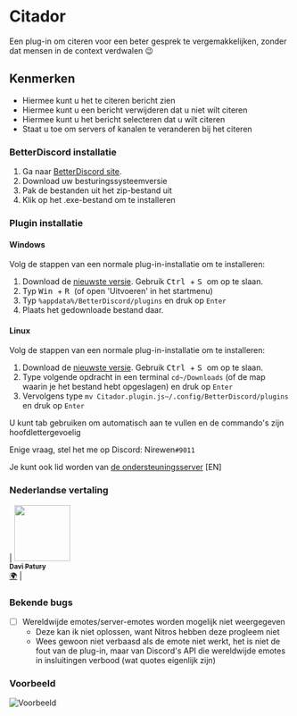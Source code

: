 # Citador
Een plug-in om citeren voor een beter gesprek te vergemakkelijken, zonder dat mensen in de context verdwalen :wink:

## Kenmerken
- Hiermee kunt u het te citeren bericht zien
- Hiermee kunt u een bericht verwijderen dat u niet wilt citeren
- Hiermee kunt u het bericht selecteren dat u wilt citeren
- Staat u toe om servers of kanalen te veranderen bij het citeren

### BetterDiscord installatie

1. Ga naar [BetterDiscord site](https://github.com/rauenzi/BetterDiscordApp/releases).
2. Download uw besturingssysteemversie
3. Pak de bestanden uit het zip-bestand uit
4. Klik op het .exe-bestand om te installeren

### Plugin installatie

#### Windows

Volg de stappen van een normale plug-in-installatie om te installeren:

1. Download de [nieuwste versie](https://github.com/nirewen/Citador/raw/master/Citador.plugin.js). Gebruik <kbd> Ctrl </kbd> + <kbd> S </kbd> om op te slaan.
2. Typ <kbd> Win </kbd> + <kbd> R </kbd> (of open 'Uitvoeren' in het startmenu)
3. Typ `%appdata%/BetterDiscord/plugins` en druk op `Enter`
4. Plaats het gedownloade bestand daar.

#### Linux

Volg de stappen van een normale plug-in-installatie om te installeren:

1. Download de [nieuwste versie](https://github.com/nirewen/Citador/raw/master/Citador.plugin.js). Gebruik <kbd> Ctrl </kbd> + <kbd> S </kbd> om op te slaan.
2. Type volgende opdracht in een terminal `cd~/Downloads` (of de map waarin je het bestand hebt opgeslagen) en druk op `Enter`
3. Vervolgens type `mv Citador.plugin.js~/.config/BetterDiscord/plugins` en druk op `Enter`

U kunt tab gebruiken om automatisch aan te vullen en de commando's zijn hoofdlettergevoelig

Enige vraag, stel het me op Discord: Nirewen`#9011`

Je kunt ook lid worden van [de ondersteuningsserver](https://discord.gg/tQrdqKG) [EN]

### Nederlandse vertaling
| [<img src="https://avatars3.githubusercontent.com/u/25463237?s=460&u=fb5bbd7843df12d071ad6368365051c9d33c1feb&v=4" width="100px;"/><br /><sub><b>Davi Patury</b></sub>](https://github.com/LeventHAN)<br />[🌍](https://github.com/nirewen/citador/commits?author=LeventHAN "Vertaling") |

### Bekende bugs
- [ ] Wereldwijde emotes/server-emotes worden mogelijk niet weergegeven
    - Deze kan ik niet oplossen, want Nitros hebben deze progleem niet
    - Wees gewoon niet verbaasd als de emote niet werkt, het is niet de fout van de plug-in, maar van Discord's API
   die wereldwijde emotes in insluitingen verbood (wat quotes eigenlijk zijn)

### Voorbeeld
![Voorbeeld](http://nirewen.s-ul.eu/02Tcv6ZT.gif)